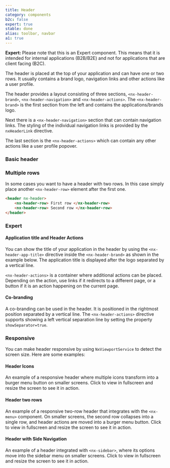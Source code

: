```yaml
---
title: Header
category: components
b2c: false
expert: true
stable: done
alias: toolbar, navbar
a1: true
---
```


<div class="docs-deprecation-warning">
  <strong>Expert: </strong>
  Please note that this is an Expert component. This means that it is intended for internal applications (B2B/B2E) and not for applications that are client facing (B2C).
</div>

The header is placed at the top of your application and can have one or two rows. It usually contains a brand logo, navigation links and other actions like a user profile.

The header provides a layout consisting of three sections, `<nx-header-brand>`, `<nx-header-navigation>` and `<nx-header-actions>`. The `<nx-header-brand>` is the first section from the left and contains the applications/brands logo.

Next there is a `<nx-header-navigation>` section that can contain navigation links. The styling of the individual navigation links is provided by the `nxHeaderLink` directive.

The last section is the `<nx-header-actions>` which can contain any other actions like a user profile popover.

### Basic header

<!-- example(header) -->

### Multiple rows

In some cases you want to have a header with two rows. In this case simply place another `<nx-header-row>` element after the first one.

```html
<header nx-header>
    <nx-header-row> First row </nx-header-row>
    <nx-header-row> Second row </nx-header-row>
</header>
```
<!-- example(header-two-rows) -->

<div class="docs-expert-container">

### Expert

#### Application title and Header Actions

You can show the title of your application in the header by using the `<nx-header-app-title>` directive inside the `<nx-header-brand>` as shown in the example below. The application title is displayed after the logo separated by a vertical line.

`<nx-header-actions>` is a container where additional actions can be placed. Depending on the action, use links if it redirects to a different page, or a button if it is an action happening on the current page.

<!-- example(header-icons) -->

#### Co-branding

A co-branding can be used in the header. It is positioned in the rightmost position separated by a vertical line. The `<nx-header-actions>` directive supports showing a left vertical separation line by setting the property `showSeparator=true`.

<!-- example(header-cobranding) -->
</div>

### Responsive

You can make header responsive by using `NxViewportService` to detect the screen size. Here are some examples:

#### Header Icons
An example of a responsive header where multiple icons transform into a burger menu button on smaller screens. Click to view in fullscreen and resize the screen to see it in action.

<!-- example(header-icons-responsive) -->

#### Header two rows

An example of a responsive two-row header that integrates with the `<nx-menu>` component. On smaller screens, the second row collapses into a single row, and header actions are moved into a burger menu button. Click to view in fullscreen and resize the screen to see it in action.

<!-- example(header-two-rows-responsive) -->

#### Header with Side Navigation

An example of a header integrated with `<nx-sidebar>`, where its options move into the sidebar menu on smaller screens. Click to view in fullscreen and resize the screen to see it in action.

<!-- example(header-with-side-navigation) -->